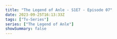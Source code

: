 ```yaml
---
title: "The Legend of Anle - S1E7 - Episode 07"
date: 2023-09-25T16:13:33Z
tags: ["Tv-Series"]
series: ["The Legend of Anle"]
showSummary: false
---
```


  <mux-player stream-type="on-demand"
  src="https://kp3d-my.sharepoint.com/personal/ryoo_kp3d_onmicrosoft_com/_layouts/15/download.aspx?share=EWGnovERmMlOkekEWOSvPy0BQcLrvqf3JbjlMtM5eE8MhA" metadata-video-title="The Legend of Anle - S1E7 - Episode 07" prefer-playback="mse" controls>
  </mux-player>
  
  
  <script src="https://cdn.jsdelivr.net/npm/@mux/mux-player"></script>
   <script id="N7o9IVlqEhEla5jR9xjXr9W6KABKBOgNLVlmvqr7U5g" type="application/ld+json">
  
 {
  "@context": "https://schema.org/",
  "@type": "VideoObject",
  "name": "The Legend of Anle - S1E7 - Episode 07",
  "contentUrl": "https://stream.mux.com/N7o9IVlqEhEla5jR9xjXr9W6KABKBOgNLVlmvqr7U5g.m3u8",
  "thumbnailUrl": "https://www.themoviedb.org/t/p/original/7RXAXlmPqCY88xRjNQ88vhAF9GU.jpg?width=314&fit_mode=preserve&time=25",
  "uploadDate": "2023-09-25T16:13:33Z",
}

</script>
